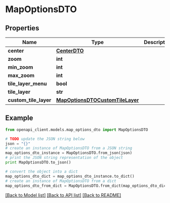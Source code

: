 # MapOptionsDTO


## Properties
Name | Type | Description | Notes
------------ | ------------- | ------------- | -------------
**center** | [**CenterDTO**](CenterDTO.md) |  | [optional] 
**zoom** | **int** |  | [optional] 
**min_zoom** | **int** |  | [optional] 
**max_zoom** | **int** |  | [optional] 
**tile_layer_menu** | **bool** |  | [optional] 
**tile_layer** | **str** |  | [optional] 
**custom_tile_layer** | [**MapOptionsDTOCustomTileLayer**](MapOptionsDTOCustomTileLayer.md) |  | [optional] 

## Example

```python
from openapi_client.models.map_options_dto import MapOptionsDTO

# TODO update the JSON string below
json = "{}"
# create an instance of MapOptionsDTO from a JSON string
map_options_dto_instance = MapOptionsDTO.from_json(json)
# print the JSON string representation of the object
print MapOptionsDTO.to_json()

# convert the object into a dict
map_options_dto_dict = map_options_dto_instance.to_dict()
# create an instance of MapOptionsDTO from a dict
map_options_dto_from_dict = MapOptionsDTO.from_dict(map_options_dto_dict)
```
[[Back to Model list]](../README.md#documentation-for-models) [[Back to API list]](../README.md#documentation-for-api-endpoints) [[Back to README]](../README.md)



